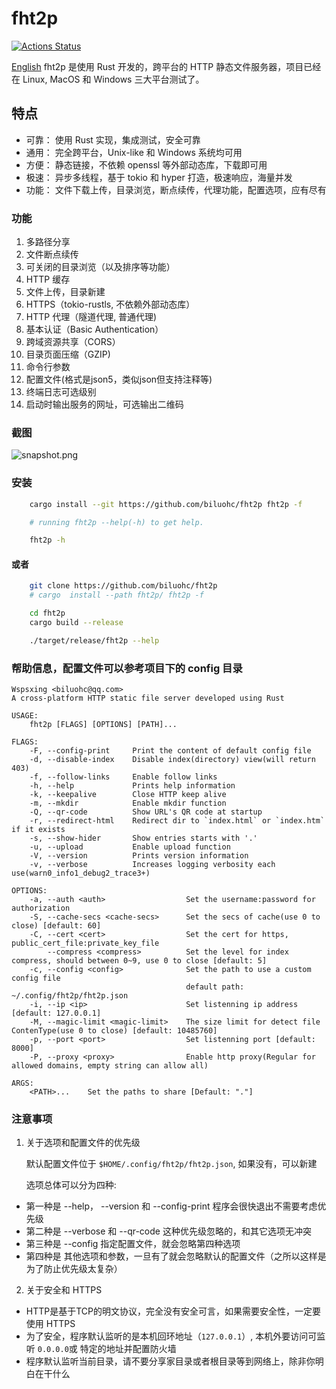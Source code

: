 # fht2p
[![Actions Status](https://github.com/biluohc/fht2p/workflows/CI/badge.svg)](https://github.com/biluohc/fht2p/actions)

[English](https://github.com/biluohc/fht2p/blob/master/readme.md)
fht2p 是使用 Rust 开发的，跨平台的 HTTP 静态文件服务器，项目已经在 Linux, MacOS 和 Windows 三大平台测试了。

## 特点
- 可靠： 使用 Rust 实现，集成测试，安全可靠
- 通用： 完全跨平台，Unix-like 和 Windows 系统均可用
- 方便： 静态链接，不依赖 openssl 等外部动态库，下载即可用
- 极速： 异步多线程，基于 tokio 和 hyper 打造，极速响应，海量并发
- 功能： 文件下载上传，目录浏览，断点续传，代理功能，配置选项，应有尽有

### 功能
1. 多路径分享
1. 文件断点续传
1. 可关闭的目录浏览（以及排序等功能）
1. HTTP 缓存
1. 文件上传，目录新建
1. HTTPS（tokio-rustls, 不依赖外部动态库）
1. HTTP 代理（隧道代理, 普通代理)
1. 基本认证（Basic Authentication）
1. 跨域资源共享（CORS）
1. 目录页面压缩（GZIP)
1. 命令行参数
1. 配置文件(格式是json5，类似json但支持注释等)
1. 终端日志可选级别
1. 启动时输出服务的网址，可选输出二维码

### 截图

![snapshot.png](https://raw.githubusercontent.com/biluohc/fht2p/master/config/assets/snapshot.png)

### 安装
```sh
    cargo install --git https://github.com/biluohc/fht2p fht2p -f

    # running fht2p --help(-h) to get help.

    fht2p -h
```
#### 或者
```sh
    git clone https://github.com/biluohc/fht2p
    # cargo  install --path fht2p/ fht2p -f

    cd fht2p
    cargo build --release

    ./target/release/fht2p --help
```

### 帮助信息，配置文件可以参考项目下的 config 目录
```shfht2p 0.9.3 (8d8f1c78-modified@master rustc1.41.1 2020-03-07~12:16:57UTC)
Wspsxing <biluohc@qq.com>
A cross-platform HTTP static file server developed using Rust

USAGE:
    fht2p [FLAGS] [OPTIONS] [PATH]...

FLAGS:
    -F, --config-print     Print the content of default config file
    -d, --disable-index    Disable index(directory) view(will return 403)
    -f, --follow-links     Enable follow links
    -h, --help             Prints help information
    -k, --keepalive        Close HTTP keep alive
    -m, --mkdir            Enable mkdir function
    -Q, --qr-code          Show URL's QR code at startup
    -r, --redirect-html    Redirect dir to `index.html` or `index.htm` if it exists
    -s, --show-hider       Show entries starts with '.'
    -u, --upload           Enable upload function
    -V, --version          Prints version information
    -v, --verbose          Increases logging verbosity each use(warn0_info1_debug2_trace3+)

OPTIONS:
    -a, --auth <auth>                  Set the username:password for authorization
    -S, --cache-secs <cache-secs>      Set the secs of cache(use 0 to close) [default: 60]
    -C, --cert <cert>                  Set the cert for https,  public_cert_file:private_key_file
        --compress <compress>          Set the level for index compress, should between 0~9, use 0 to close [default: 5]
    -c, --config <config>              Set the path to use a custom config file
                                       default path: ~/.config/fht2p/fht2p.json
    -i, --ip <ip>                      Set listenning ip address [default: 127.0.0.1]
    -M, --magic-limit <magic-limit>    The size limit for detect file ContenType(use 0 to close) [default: 10485760]
    -p, --port <port>                  Set listenning port [default: 8000]
    -P, --proxy <proxy>                Enable http proxy(Regular for allowed domains, empty string can allow all)

ARGS:
    <PATH>...    Set the paths to share [Default: "."]
```

### 注意事项
1. 关于选项和配置文件的优先级

    默认配置文件位于 `$HOME/.config/fht2p/fht2p.json`, 如果没有，可以新建

    选项总体可以分为四种:
- 第一种是 --help， --version 和 --config-print 程序会很快退出不需要考虑优先级
- 第二种是 --verbose 和 --qr-code 这种优先级忽略的，和其它选项无冲突
- 第三种是 --config 指定配置文件，就会忽略第四种选项
- 第四种是 其他选项和参数，一旦有了就会忽略默认的配置文件（之所以这样是为了防止优先级太复杂）

2. 关于安全和 HTTPS

- HTTP是基于TCP的明文协议，完全没有安全可言，如果需要安全性，一定要使用 HTTPS
- 为了安全，程序默认监听的是本机回环地址（`127.0.0.1`）, 本机外要访问可监听 `0.0.0.0`或 特定的地址并配置防火墙
- 程序默认监听当前目录，请不要分享家目录或者根目录等到网络上，除非你明白在干什么
